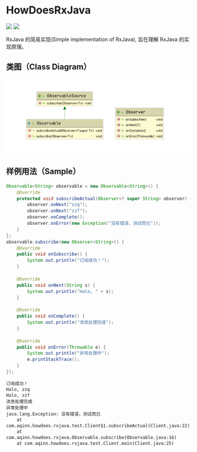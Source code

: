 # HowDoesRxJava
[![](https://img.shields.io/badge/license-MIT-blue)](https://github.com/Aqinn/HowDoesRxJava/blob/master/LICENSE)
[![](https://img.shields.io/badge/version-1.0-brightgreen)](https://github.com/Aqinn/HowDoesRxJava)

RxJava 的简易实现(Simple implementation of RxJava), 旨在理解 RxJava 的实现原理。

## 类图（Class Diagram）

![image](https://github.com/Aqinn/HowDoesRxJava/blob/master/uml_rxjava.png)

## 样例用法（Sample）

``` java
Observable<String> observable = new Observable<String>() {
    @Override
    protected void subscribeActual(Observer<? super String> observer) {
        observer.onNext("zzq");
        observer.onNext("zzf");
        observer.onComplete();
        observer.onError(new Exception("没有错误，测试而已"));
    }
};
observable.subscribe(new Observer<String>() {
    @Override
    public void onSubscribe() {
        System.out.println("订阅成功！");
    }

    @Override
    public void onNext(String s) {
        System.out.println("Halo, " + s);
    }

    @Override
    public void onComplete() {
        System.out.println("消息处理完成");
    }

    @Override
    public void onError(Throwable e) {
        System.out.println("异常处理中");
        e.printStackTrace();
    }
});
```

```
订阅成功！
Halo, zzq
Halo, zzf
消息处理完成
异常处理中
java.lang.Exception: 没有错误，测试而已
	at com.aqinn.howdoes.rxjava.test.Client$1.subscribeActual(Client.java:22)
	at com.aqinn.howdoes.rxjava.Observable.subscribe(Observable.java:16)
	at com.aqinn.howdoes.rxjava.test.Client.main(Client.java:25)
```